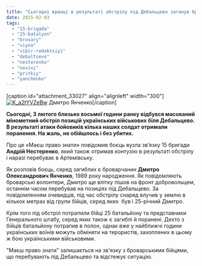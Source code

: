 ```yaml
---
title: "Сьогодні вранці в результаті обстрілу під Дебальцево загинув броварчанин"
date: 2015-02-03
tags: 
  - "15-brigada"
  - "25-batalyon"
  - "brovary"
  - "viyna"
  - "vibir-redaktsiyi"
  - "debaltsevo"
  - "nesterenko"
  - "novini"
  - "pritkiy"
  - "yanchenko"
---
```


\[caption id="attachment\_33027" align="alignleft" width="300"\][![K_a2tYVZeBw](https://mpz.brovary.org/wp-content/uploads/2015/02/K_a2tYVZeBw.jpg)](https://mpz.brovary.org/wp-content/uploads/2015/02/K_a2tYVZeBw.jpg) Дмитро Янченко\[/caption\]

**Сьогодні, 3 лютого близько восьмої години ранку відбувся масований мінометний обстріл позицій українських військових біля Дебальцево. В результаті атаки бойовиків кілька наших солдат отримали поранення. На жаль, не обійшлось і без убитих.**

Про це «Маєш право знати» повідомив боєць вузла зв’язку 15 бригади **Андрій Нестеренко**, який також отримав контузію в результаті обстрілу і наразі перебуває в Артемівську.

Як розповів боєць, серед загиблих є броварчанин **Дмитро Олександрович Янченко**, 1989 року народження. Як повідомляють броварські волонтери, Дмитро ще влітку пішов на фронт добровольцем, останнім часом перебував на позиціях під Дебальцево. За повідомленням очевидців, під час обстрілу снаряд влучив у землю в кількох метрах від групи бійців, серед яких  був і 25-річний Дмитро.

Крім того під обстріл потрапили бійці 25 батальйону та представники Генерального штабу, серед яких також є загиблі й поранені. Дехто з бійців батальйону потрапив в полон, однак вже у найближчі години українських воїнів можуть обміняти на терористів, захоплених в цьому ж бою українськими військовими.

"Маєш право знати" залишається на зв'язку з броварськими бійцями, що перебувають під Дебальцево та відстежує ситуацію.
